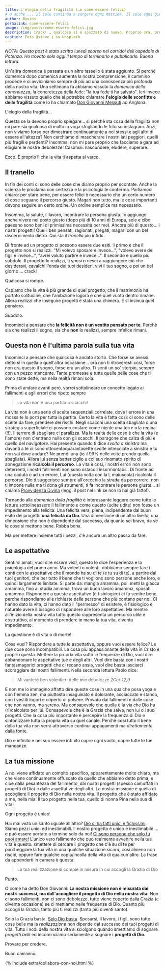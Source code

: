 ```yaml
---
title: L'elogio della fragilità (…e come essere felici)
# O anche ... Il sole continua a sorgere ogni mattina. Il sole ogni giorno sorge.
author: Ruvido
permalink: come-essere-felici
image: /img/posts/come-essere-felici.jpg
description: Crack! … qualcosa si è spezzato di nuovo. Proprio ora, proprio adesso... adesso che le cose sembravano girare proprio bene. Ma perché tutto questo? Perché un altro fallimento? È possibile essere felici quando tutto sembra andare storto?
caption: Foto @steve_j su Unsplash
---
```


*NOTA: Questo post è stato scritto lunedì scorso nei corridoi dell'ospedale di Potenza. Ho trovato solo oggi il tempo di terminarlo e pubblicarlo. Buona lettura.*

Un'altra domenica è passata e un altro tassello è stata aggiunto. Si perché domenica dopo domenica aumenta la nostra comprensione, il cammino procede e ci avviciniamo sempre di più ad una conoscenza più profonda della nostra vita. Una settimana fa abbiamo vissuto la *domenica della concretezza*, la concretezza della fede: "la tua fede ti ha salvato". Ieri invece abbiamo vissuto quello che si potrebbe chiamare **l'elogio delle sconfitte e delle fragilità** come lo ha chiamato [Don Giovanni Messuti](https://www.facebook.com/giovanni.messuti) ad Anglona.

L'elogio della fragilità...

Questa ce la devono proprio spiegare… si perchè sta cosa della fragilità non mi pare sia qualcosa di molto in voga sfogliando le foto su instagram. Anzi, non viviamo forse per dimostrare continuamente a noi stessi e agli altri di essere all'altezza? Non cerchiamo di mascherare i nostri lati peggiori, quelli più fragili e perdenti? Insomma, non mi pare proprio che facciamo a gara ad elogiare le nostre debolezze! Casomai: nascondere, eludere, superare… 

Ecco. È proprio lì che la vita ti aspetta al varco. 

## Il tranello

In fin dei conti ci sono delle cose che diamo proprio per scontate. Anche la scienza le proclama con certezza e la psicologia le conferma. Parliamoci chiaro: per stare bene, per essere felici è necessario che un certo numero di cose seguano il percorso giusto. Magari non tutto, ma le cose importanti devono seguire un certo ordine. Un ordine semplice ma necessario.

Insomma, la salute, il lavoro, incontrare la persona giusta. Io aggiungo anche vivere nel posto giusto (dopo più di 10 anni di Europa, sole e cibo paesano sono beni di primissima necessità per me). Ancora più di questo… i nostri progetti! Quelli ben pensati, ragionati, pregati, magari con un bel discernimento dietro. Qui sta il *tranello* più infido. 

Di fronte ad un progetto ci possono essere due esiti. Il primo è che il progetto non si realizzi. "Mi volevo sposare e invece...", "volevo avere dei figli e invece...", "avrei voluto partire e invece...". Il secondo è quello più subdolo. Il progetto lo realizzi, ti sposi o riesci a raggiungere ciò che desideravi, cavalchi l'onda dei tuoi desideri, vivi il tuo sogno, e poi un bel giorno … crack!

Qualcosa si rompe.

Capiamo che la vita è più grande di quel progetto, che il matrimonio ha portato solitudine, che l'ambizione logora e che quel vuoto dentro rimane. Allora realizzi che inseguire progetti è stata una chimera. E si insinua quel pensiero. 

Subdolo. 

Incominci a pensare che **la felicità non è un vestito pensato per te**. Perchè sia che realizzi il sogno, sia che **non** lo realizzi, sempre infelice rimani.

## Questa non è l'ultima parola sulla tua vita

Incominci a pensare che qualcosa è andato storto. Che forse se avessi detto sì in quella o quell'altra occasione… ora non ti ritroveresti così, forse non era questo il sogno, forse era un altro. Ti senti un po' storpio, sempre con un pezzo mancante. Tante promesse e tutte quelle belle cose che ti sono state dette, ma nella realtà rimani sola. 

Prima di andare avanti però, vorrei sottolineare un concetto legato ai fallimenti e agli errori che ripeto sempre 

> La vita non è una partita a scacchi!

La vita non è una serie di scelte sequenziali correlate, dove l'errore in una mossa te lo porti per tutta la partita. Certo la vita è fatta così: ci sono delle scelte da fare, prendere dei rischi. Negli scacchi una scelta sbagliata o una strategia superficiale ci possono costare come niente una torre o la regina (!!). Il terrore di sbagliare ci paralizza. Ma la realtà delle cose è che la vita (e l'amore) non c'entrano nulla con gli scacchi. Il paragone che calza di più è quello del *navigatore*. Hai presente quando ti dice *svolta a sinistra* ma davanti a te ci sono ottocentoquarantasette svolte intrecciate a sinistra e tu non sai dove andare? Ne prendi una (io il 99% delle volte prendo quella sbagliata). Allora lui senza batter ciglio e col suo rinomato spirito di abnegazione **ricalcola il percorso**. La vita è così, i nostri errori non sono deterrenti, i nostri fallimenti non sono ostacoli insormontabili. Di fronte ad una caduta o ad un errore, Lui (questa volta con la L maiuscola) ricalcola il percorso. Dio ti suggerisce sempre all'orecchio la strada da percorrere, non ti impone nulla ma ti dona gli strumenti, ti fa incontrare le persone giuste... si chiama [Provvidenza Divina](http://5p2p.it/che-cosa-e-la-provvidenza) (leggi il post nel link se non lo hai già fatto!).

Tornando alla *domenica della fragilità* è interessante leggere come tutte le letture sottolineassero il fallimento e come questo (udite udite) non fosse un impedimento alla felicità. Una felicità vera, piena, indipendente dal buon esito dei progetti: **una felicità da Dio**. Una dimensione di un altro livello, una dimensione che non è dipendente dal successo, da quanto sei bravo, da se le cose si mettono bene. Robba bona.

Ma per mettere insieme tutti i pezzi, c'è ancora un altro passo da fare.

## Le aspettative

Sentirsi amati, vuol dire *essere visti*, questo lo dice l'esperienza e la psicologia del primo anno. Ma volenti o nolenti, dobbiamo sempre fare i conti con le aspettative che il mondo ha su di te (e tu su di te), a partire dai tuoi genitori, che per tutto il bene che ti vogliono sono persone anche loro, e quindi largamente limitate. Si parte da: mangia amamma, poi: metti la giacca amamma, fino a: studia ammma, trova un buon lavoro amamma, sposati amamma. Rispondere a queste aspettative (è fisiologico) ci fa sentire bene, perchè rispondiamo alle richieste delle persone che più contano per noi. Ci hanno dato la vita, ci hanno dato il "permesso" di esistere, è fisiologico e naturale avere il bisogno di rispondere alle loro aspettative. Ma mentre all'inizio della nostra vita tutto questo rappresenta un percorso utile e costruttivo, al momento di prendere in mano la tua vita, diventa impedimento. 

La questione è di vita o di morte! 

Cosa vuoi? Rispondere a tutte le aspettative, oppure vuoi essere felice? Le due cose sono incompatibili. La cosa più appassionante della vita in Cristo è proprio questa. Mettere la propria vita sotto le frequenze di Dio, vuol dire abbandonare le aspettative tue e degli altri. Vuol dire basta con i nostri fantasmagorici progetti che ci recano ansia, vuol dire basta lasciarci scoraggiare dai nostri fallimenti. Nella seconda lettura Paolo dice:

> Mi vanterò ben volentieri delle mie debolezze <cite>2Cor 12,9</cite>

E non me lo immagino affatto dire queste cose in una qualche posa yoga e con flemma zen, ma piuttosto insaguinato e dolorante, acciaccato e stanco, con i vestiti logori e coperto di polvere. Provato dai fallimenti e dalle cose che non vanno, ma sereno. Ma consapevole che quella è la via che Dio ha (ri)calcolato per lui. Consapevole che è la Grazia che salva, non lui o i suoi progetti. Che la cosa più importante è percepire la frequenza di Dio e sintonizzare tutta la propria vita su quel canale. Perchè così tutto il bene della tua vita non verrà attraverso continui appagamenti ma *direttamente* dalla fonte. 

Dio è infinito e nel suo essere infinito copre ogni vuoto, copre tutte le tue mancanze.

## La tua missione

A noi viene affidato un compito specifico, apparentemente molto chiaro, ma che viene continuamente offuscato da quello che abbiamo detto prima, e cioè dalla pesantezza del fallimento, dai nostri progetti (spesso camuffati in progetti di Dio) e dalle aspettative degli altri. La nostra missione è quella di accogliere il progetto di Dio nella nostra vita. Il progetto che è stato affidato a me, nella mia. Il tuo progetto nella tua, quello di nonna Pina nella sua di vita! 

Ogni progetto è unico!

Hai mai visto un santo uguale all'altro? [Dio ci ha fatti unici e fichissimi](http://5p2p.it/2015/05/26/dio-ci-ha-fatti-fichissimi.html). Siamo pezzi unici ed inestimabili. Il nostro progetto è unico e inestimabile ... e può essere portato a termine solo da noi! [Ci sono persone che solo tu puoi amare!](http://5p2p.it/ci-sono-persone-che-solo-tu-puoi-amare) L'unico vero fallimento che può realmente avvenire nella tua vita è questo: smettere di cercare il progetto che c'è su di te per parcheggiare la tua vita in una qualche situazione *sicura*, così almeno non rischi, oppure fare qualche copia/incolla della vita di qualcun'altro. La frase da appenderti in camera è questa:

> La tua realizzazione si compie in misura in cui accogli la Grazia di Dio

Punto.

O come ha detto Don Giovanni: **La nostra missione non è misurata dai nostri successi, ma dall'accogliere il progetto di Dio nella nostra vita**. Non ci sono fallimenti, non ci sono debolezze, tutto viene coperto dalla Grazia (e diventa occasione) se ci mettiamo nelle frequenze di Dio. Quanto più accogli la Grazia, tanto più ti realizzi (tanto più diventi santo). 

Solo la Grazia basta. [Solo Dio basta](http://5p2p.it/solo-dio-basta). Sposarsi, il lavoro, i figli, sono tutte cose belle ma la *realizzazione* non dipende dal successo dei tuoi progetti di vita. Tutto i nodi della nostra vita si sciolgono quando smettiamo di sognare *progetti belli* ed incominciamo seriamente a sognare i **progetti di Dio**.

Provare per credere.

Buon cammino. 

{% include extra/collabora-con-noi.html %}

<!-- 
Capiamo che quel progetto è sfumato. Capiamo che quella possibilità forse non esiste più per noi. Quante volte ho ascoltato ragazze sui 40 confidarmi "io volevo solo fare una famiglia" ma un uomo non lo incontrato… e ora? E ora che il progetto della tua vita sfuma? Io non lo so quale sia la strada per te però… però può realmente essere che magari una famiglia non la realizzi, che magari quella strada che avevi pensato per te si chiude.  -->


<!-- Quindi, se ad una strada sbagliata c'è sempre rimedio (anche a costo di dover allungare per parecchi km), cosa ci blocca ancora? 

Te lo dico io.  -->

<!-- Le aspettative degli altri... e le tue su di te.  -->

